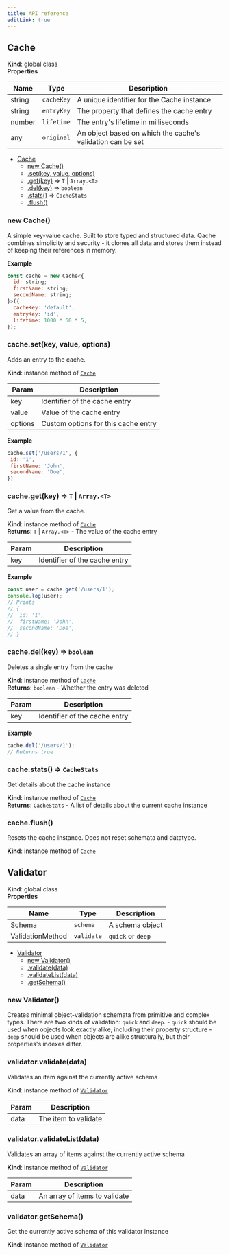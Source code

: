 ```yaml
---
title: API reference
editLink: true
---
```

<a name="Cache"></a>

## Cache
**Kind**: global class  
**Properties**

| Name | Type | Description |
| --- | --- | --- |
| string | <code>cacheKey</code> | A unique identifier for the Cache instance. |
| string | <code>entryKey</code> | The property that defines the cache entry |
| number | <code>lifetime</code> | The entry's lifetime in milliseconds |
| any | <code>original</code> | An object based on which the cache's validation can be set |


* [Cache](#Cache)
    * [new Cache()](#new_Cache_new)
    * [.set(key, value, options)](#Cache+set)
    * [.get(key)](#Cache+get) ⇒ <code>T</code> \| <code>Array.&lt;T&gt;</code>
    * [.del(key)](#Cache+del) ⇒ <code>boolean</code>
    * [.stats()](#Cache+stats) ⇒ <code>CacheStats</code>
    * [.flush()](#Cache+flush)

<a name="new_Cache_new"></a>

### new Cache()
A simple key-value cache. Built to store typed and structured data.
             Qache combines simplicity and security - it clones all data and stores them
             instead of keeping their references in memory.

**Example**  
```js
const cache = new Cache<{
  id: string;
  firstName: string;
  secondName: string;
}>({
  cacheKey: 'default',
  entryKey: 'id',
  lifetime: 1000 * 60 * 5,
});
```
<a name="Cache+set"></a>

### cache.set(key, value, options)
Adds an entry to the cache.

**Kind**: instance method of [<code>Cache</code>](#Cache)  

| Param | Description |
| --- | --- |
| key | Identifier of the cache entry |
| value | Value of the cache entry |
| options | Custom options for this cache entry |

**Example**  
```js
cache.set('/users/1', {
 id: '1',
 firstName: 'John',
 secondName: 'Doe',
})
```
<a name="Cache+get"></a>

### cache.get(key) ⇒ <code>T</code> \| <code>Array.&lt;T&gt;</code>
Get a value from the cache.

**Kind**: instance method of [<code>Cache</code>](#Cache)  
**Returns**: <code>T</code> \| <code>Array.&lt;T&gt;</code> - The value of the cache entry  

| Param | Description |
| --- | --- |
| key | Identifier of the cache entry |

**Example**  
```js
const user = cache.get('/users/1');
console.log(user);
// Prints
// {
//  id: '1',
//  firstName: 'John',
//  secondName: 'Doe',
// }
```
<a name="Cache+del"></a>

### cache.del(key) ⇒ <code>boolean</code>
Deletes a single entry from the cache

**Kind**: instance method of [<code>Cache</code>](#Cache)  
**Returns**: <code>boolean</code> - Whether the entry was deleted  

| Param | Description |
| --- | --- |
| key | Identifier of the cache entry |

**Example**  
```js
cache.del('/users/1');
// Returns true
```
<a name="Cache+stats"></a>

### cache.stats() ⇒ <code>CacheStats</code>
Get details about the cache instance

**Kind**: instance method of [<code>Cache</code>](#Cache)  
**Returns**: <code>CacheStats</code> - A list of details about the current cache instance  
<a name="Cache+flush"></a>

### cache.flush()
Resets the cache instance.
             Does not reset schemata and datatype.

**Kind**: instance method of [<code>Cache</code>](#Cache)  
<a name="Validator"></a>

## Validator
**Kind**: global class  
**Properties**

| Name | Type | Description |
| --- | --- | --- |
| Schema | <code>schema</code> | A schema object |
| ValidationMethod | <code>validate</code> | `quick` or `deep` |


* [Validator](#Validator)
    * [new Validator()](#new_Validator_new)
    * [.validate(data)](#Validator+validate)
    * [.validateList(data)](#Validator+validateList)
    * [.getSchema()](#Validator+getSchema)

<a name="new_Validator_new"></a>

### new Validator()
Creates minimal object-validation schemata from primitive and complex types.
             There are two kinds of validation: `quick` and `deep`.
             - `quick` should be used when objects look exactly alike, including their property structure
             - `deep` should be used when objects are alike structurally, but their properties's indexes differ.

<a name="Validator+validate"></a>

### validator.validate(data)
Validates an item against the currently active schema

**Kind**: instance method of [<code>Validator</code>](#Validator)  

| Param | Description |
| --- | --- |
| data | The item to validate |

<a name="Validator+validateList"></a>

### validator.validateList(data)
Validates an array of items against the currently active schema

**Kind**: instance method of [<code>Validator</code>](#Validator)  

| Param | Description |
| --- | --- |
| data | An array of items to validate |

<a name="Validator+getSchema"></a>

### validator.getSchema()
Get the currently active schema of this validator instance

**Kind**: instance method of [<code>Validator</code>](#Validator)  
